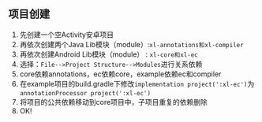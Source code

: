## 项目创建
1. 先创建一个空Activity安卓项目
2. 再依次创建两个Java Lib模块（module）:`xl-annotations和xl-compiler`
3. 再依次创建Android Lib模块（module） : `xl-core和xl-ec`
4. 选择：`File-->Project Structure-->Modules`进行关系依赖
5. core依赖annotations，ec依赖core，example依赖ec和compiler
6. 在example项目的build.gradle下修改`implementation project(':xl-ec')`为`annotationProcessor project(':xl-ec')`
7. 将项目的公共依赖移动到core项目中，子项目重复的依赖删除
8. OK!